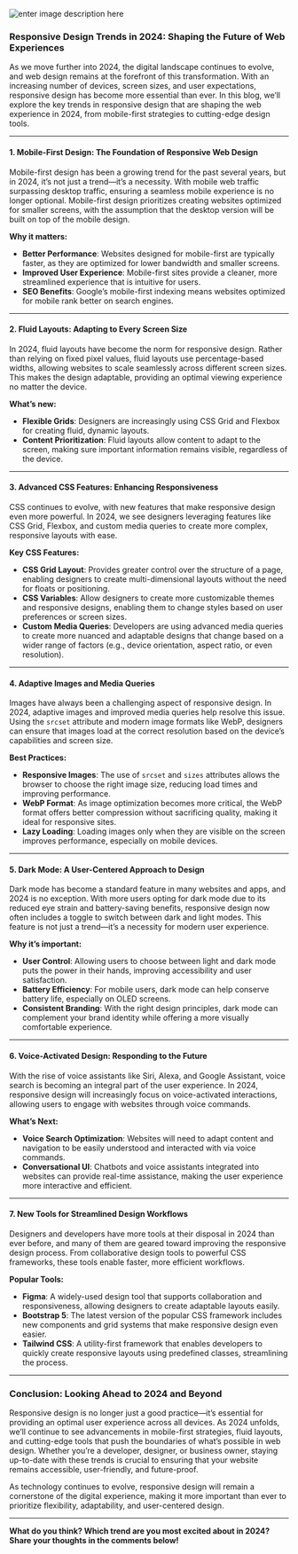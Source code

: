 ![enter image description here](https://stridefuture.com/wp-content/uploads/Latest-UIUX-design-trends-for-2024-Blog.png)

### Responsive Design Trends in 2024: Shaping the Future of Web Experiences

As we move further into 2024, the digital landscape continues to evolve, and web design remains at the forefront of this transformation. With an increasing number of devices, screen sizes, and user expectations, responsive design has become more essential than ever. In this blog, we’ll explore the key trends in responsive design that are shaping the web experience in 2024, from mobile-first strategies to cutting-edge design tools.

---

#### **1.<!-- Key --> Mobile-First Design: The Foundation of Responsive Web Design**

Mobile-first design has been a growing trend for the past several years, but in 2024, it’s not just a trend—it’s a necessity. With mobile web traffic surpassing desktop traffic, ensuring a seamless mobile experience is no longer optional. Mobile-first design prioritizes creating websites optimized for smaller screens, with the assumption that the desktop version will be built on top of the mobile design.

**Why it matters:**

- **Better Performance**: Websites designed for mobile-first are typically faster, as they are optimized for lower bandwidth and smaller screens.
- **Improved User Experience**: Mobile-first sites provide a cleaner, more streamlined experience that is intuitive for users.
- **SEO Benefits**: Google’s mobile-first indexing means websites optimized for mobile rank better on search engines.

---

#### **2.<!-- Key --> Fluid Layouts: Adapting to Every Screen Size**

In 2024, fluid layouts have become the norm for responsive design. Rather than relying on fixed pixel values, fluid layouts use percentage-based widths, allowing websites to scale seamlessly across different screen sizes. This makes the design adaptable, providing an optimal viewing experience no matter the device.

**What’s new:**

- **Flexible Grids**: Designers are increasingly using CSS Grid and Flexbox for creating fluid, dynamic layouts.
- **Content Prioritization**: Fluid layouts allow content to adapt to the screen, making sure important information remains visible, regardless of the device.

---

#### **3.<!-- Key --> Advanced CSS Features: Enhancing Responsiveness**

CSS continues to evolve, with new features that make responsive design even more powerful. In 2024, we see designers leveraging features like CSS Grid, Flexbox, and custom media queries to create more complex, responsive layouts with ease.

**Key CSS Features:**

- **CSS Grid Layout**: Provides greater control over the structure of a page, enabling designers to create multi-dimensional layouts without the need for floats or positioning.
- **CSS Variables**: Allow designers to create more customizable themes and responsive designs, enabling them to change styles based on user preferences or screen sizes.
- **Custom Media Queries**: Developers are using advanced media queries to create more nuanced and adaptable designs that change based on a wider range of factors (e.g., device orientation, aspect ratio, or even resolution).

---

#### **4.<!-- Key --> Adaptive Images and Media Queries**

Images have always been a challenging aspect of responsive design. In 2024, adaptive images and improved media queries help resolve this issue. Using the `srcset` attribute and modern image formats like WebP, designers can ensure that images load at the correct resolution based on the device’s capabilities and screen size.

**Best Practices:**

- **Responsive Images**: The use of `srcset` and `sizes` attributes allows the browser to choose the right image size, reducing load times and improving performance.
- **WebP Format**: As image optimization becomes more critical, the WebP format offers better compression without sacrificing quality, making it ideal for responsive sites.
- **Lazy Loading**: Loading images only when they are visible on the screen improves performance, especially on mobile devices.

---

#### **5.<!-- Key --> Dark Mode: A User-Centered Approach to Design**

Dark mode has become a standard feature in many websites and apps, and 2024 is no exception. With more users opting for dark mode due to its reduced eye strain and battery-saving benefits, responsive design now often includes a toggle to switch between dark and light modes. This feature is not just a trend—it’s a necessity for modern user experience.

**Why it’s important:**

- **User Control**: Allowing users to choose between light and dark mode puts the power in their hands, improving accessibility and user satisfaction.
- **Battery Efficiency**: For mobile users, dark mode can help conserve battery life, especially on OLED screens.
- **Consistent Branding**: With the right design principles, dark mode can complement your brand identity while offering a more visually comfortable experience.

---

#### **6.<!-- Key --> Voice-Activated Design: Responding to the Future**

With the rise of voice assistants like Siri, Alexa, and Google Assistant, voice search is becoming an integral part of the user experience. In 2024, responsive design will increasingly focus on voice-activated interactions, allowing users to engage with websites through voice commands.

**What’s Next:**

- **Voice Search Optimization**: Websites will need to adapt content and navigation to be easily understood and interacted with via voice commands.
- **Conversational UI**: Chatbots and voice assistants integrated into websites can provide real-time assistance, making the user experience more interactive and efficient.

---

#### **7.<!-- Key --> New Tools for Streamlined Design Workflows**

Designers and developers have more tools at their disposal in 2024 than ever before, and many of them are geared toward improving the responsive design process. From collaborative design tools to powerful CSS frameworks, these tools enable faster, more efficient workflows.

**Popular Tools:**

- **Figma**: A widely-used design tool that supports collaboration and responsiveness, allowing designers to create adaptable layouts easily.
- **Bootstrap 5**: The latest version of the popular CSS framework includes new components and grid systems that make responsive design even easier.
- **Tailwind CSS**: A utility-first framework that enables developers to quickly create responsive layouts using predefined classes, streamlining the process.

---

### **Conclusion: Looking Ahead to 2024 and Beyond**

Responsive design is no longer just a good practice—it’s essential for providing an optimal user experience across all devices. As 2024 unfolds, we’ll continue to see advancements in mobile-first strategies, fluid layouts, and cutting-edge tools that push the boundaries of what’s possible in web design. Whether you’re a developer, designer, or business owner, staying up-to-date with these trends is crucial to ensuring that your website remains accessible, user-friendly, and future-proof.

As technology continues to evolve, responsive design will remain a cornerstone of the digital experience, making it more important than ever to prioritize flexibility, adaptability, and user-centered design.

---

**What do you think? Which trend are you most excited about in 2024? Share your thoughts in the comments below!**
